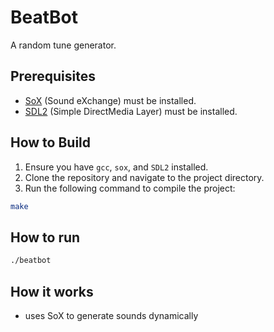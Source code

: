 # BeatBot

A random tune generator.

## Prerequisites

- [SoX](http://sox.sourceforge.net/) (Sound eXchange) must be installed.
- [SDL2](https://www.libsdl.org/) (Simple DirectMedia Layer) must be installed.

## How to Build

1. Ensure you have `gcc`, `sox`, and `SDL2` installed.
2. Clone the repository and navigate to the project directory.
3. Run the following command to compile the project:

```sh
make
```

## How to run

```sh
./beatbot
```

## How it works

- uses SoX to generate sounds dynamically